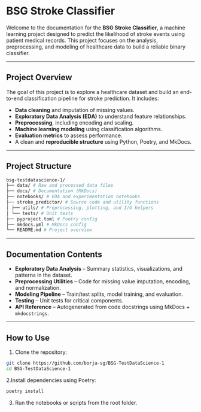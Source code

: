 # BSG Stroke Classifier

Welcome to the documentation for the **BSG Stroke Classifier**, a machine learning project designed to predict the likelihood of stroke events using patient medical records. This project focuses on the analysis, preprocessing, and modeling of healthcare data to build a reliable binary classifier.

---

## Project Overview

The goal of this project is to explore a healthcare dataset and build an end-to-end classification pipeline for stroke prediction. It includes:

- **Data cleaning** and imputation of missing values.
- **Exploratory Data Analysis (EDA)** to understand feature relationships.
- **Preprocessing**, including encoding and scaling.
- **Machine learning modeling** using classification algorithms.
- **Evaluation metrics** to assess performance.
- A clean and **reproducible structure** using Python, Poetry, and MkDocs.

---

## Project Structure

```bash
bsg-testdatascience-1/
├── data/ # Raw and processed data files
├── docs/ # Documentation (MkDocs)
├── notebooks/ # EDA and experimentation notebooks
├── stroke_predictor/ # Source code and utility functions
│ ├── utils/ # Preprocessing, plotting, and I/O helpers
│ └── tests/ # Unit tests
├── pyproject.toml # Poetry config
├── mkdocs.yml # MkDocs config
└── README.md # Project overview
```

---

## Documentation Contents

- **Exploratory Data Analysis** – Summary statistics, visualizations, and patterns in the dataset.
- **Preprocessing Utilities** – Code for missing value imputation, encoding, and normalization.
- **Modeling Pipeline** – Train/test splits, model training, and evaluation.
- **Testing** – Unit tests for critical components.
- **API Reference** – Autogenerated from code docstrings using MkDocs + `mkdocstrings`.

---

## How to Use

1. Clone the repository:
```bash
git clone https://github.com/borja-sg/BSG-TestDataScience-1
cd BSG-TestDataScience-1
```

2.Install dependencies using Poetry:

```bash
poetry install
```

3. Run the notebooks or scripts from the root folder.

